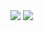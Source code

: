 <span><img align="center" src="https://github-readme-stats.vercel.app/api/top-langs/?username=awohsen&theme=transparent&card_width=280&hide_border=true"/></span>
<span><img align="center" src="https://github-readme-stats.vercel.app/api/wakatime?username=awohsen&theme=transparent&hide_progress=true&hide_border=true&range=last_7_days&custom_title=Last%20Week%20Stats"/></span>

<!--
[![](https://github-readme-stats.vercel.app/api?username=awohsen&theme=transparent&hide_border=true&show_icons=true&count_private=true&custom_title=Github%20Stats)](https://github.com/awohsen?tab=repositories&type=source)
![](https://github-readme-stats.vercel.app/api/wakatime?username=awohsen&theme=transparent&layout=compact&hide_border=true&range=last_7_days&custom_title=Last%20Week%20Stats)

- 🔭 I’m currently working on ...
- 🌱 I’m currently learning ...
- 👯 I’m looking to collaborate on ...
- 🤔 I’m looking for help with ...
- 💬 Ask me about ...
- 📫 How to reach me: ...
- 😄 Pronouns: ...
- ⚡ Fun fact: ...
-->
